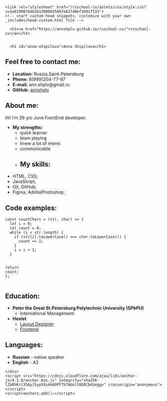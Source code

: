 <!DOCTYPE html>
<html lang="en-US">
  <head>
    <meta charset="UTF-8">
    <meta http-equiv="X-UA-Compatible" content="IE=edge">
    <meta name="viewport" content="width=device-width, initial-scale=1">

<!-- Begin Jekyll SEO tag v2.8.0 -->
<title>Anna Shipilova | rsschool-cv</title>
<meta name="generator" content="Jekyll v3.9.0" />
<meta property="og:title" content="Anna Shipilova" />
<meta property="og:locale" content="en_US" />
<link rel="canonical" href="https://annshplv.github.io/rsschool-cv/cv.html" />
<meta property="og:url" content="https://annshplv.github.io/rsschool-cv/cv.html" />
<meta property="og:site_name" content="rsschool-cv" />
<meta property="og:type" content="website" />
<meta name="twitter:card" content="summary" />
<meta property="twitter:title" content="Anna Shipilova" />
<script type="application/ld+json">
{"@context":"https://schema.org","@type":"WebPage","headline":"Anna Shipilova","url":"https://annshplv.github.io/rsschool-cv/cv.html"}</script>
<!-- End Jekyll SEO tag -->

    <link rel="stylesheet" href="/rsschool-cv/assets/css/style.css?v=1e61900794b1613080825847e627d0ef1b91f533">
    <!-- start custom head snippets, customize with your own _includes/head-custom.html file -->

<!-- Setup Google Analytics -->



<!-- You can set your favicon here -->
<!-- link rel="shortcut icon" type="image/x-icon" href="/rsschool-cv/favicon.ico" -->

<!-- end custom head snippets -->

  </head>
  <body>
    <div class="container-lg px-3 my-5 markdown-body">
      
      <h1><a href="https://annshplv.github.io/rsschool-cv/">rsschool-cv</a></h1>
      

      <h1 id="anna-shipilova">Anna Shipilova</h1>
<h2 id="feel-free-to-contact-me">Feel free to contact me:</h2>
<ul>
  <li><strong>Location:</strong> Russia,Saint-Petersburg</li>
  <li><strong>Phone:</strong> 8(999)204-77-97</li>
  <li><strong>E-mail:</strong> ann.shplv@gmail.ru</li>
  <li><strong>GitHub:</strong> <a href="https://github.com/annshplv">annshplv</a></li>
</ul>

<h2 id="about-me">About me:</h2>
<p>Hi! I’m 26 y/o June FrontEnd developer.</p>
<ul>
  <li><strong>My strengths:</strong>
    <ul>
      <li>quick learner</li>
      <li>team playing</li>
      <li>knew a lot of mems</li>
      <li>communicable</li>
      <li>
        <h2 id="my-skills">My skills:</h2>
      </li>
    </ul>
  </li>
  <li>HTML, CSS;</li>
  <li>JavaSkript;</li>
  <li>Git, GitHub;</li>
  <li>Figma, AdobePhotoshop;</li>
</ul>

<h2 id="code-examples">Code examples:</h2>
<div class="language-javascript highlighter-rouge"><div class="highlight"><pre class="highlight"><code><span class="kd">const</span> <span class="nx">countChars</span> <span class="o">=</span> <span class="p">(</span><span class="nx">str</span><span class="p">,</span> <span class="nx">char</span><span class="p">)</span> <span class="o">=&gt;</span> <span class="p">{</span>
  <span class="kd">let</span> <span class="nx">i</span> <span class="o">=</span> <span class="mi">0</span><span class="p">;</span>
  <span class="kd">let</span> <span class="nx">count</span> <span class="o">=</span> <span class="mi">0</span><span class="p">;</span>
  <span class="k">while</span> <span class="p">(</span><span class="nx">i</span> <span class="o">&lt;</span> <span class="nx">str</span><span class="p">.</span><span class="nx">length</span><span class="p">)</span> <span class="p">{</span>
    <span class="k">if</span> <span class="p">(</span><span class="nx">str</span><span class="p">[</span><span class="nx">i</span><span class="p">].</span><span class="nx">toLowerCase</span><span class="p">()</span> <span class="o">===</span> <span class="nx">char</span><span class="p">.</span><span class="nx">toLowerCase</span><span class="p">())</span> <span class="p">{</span>
      <span class="nx">count</span> <span class="o">+=</span> <span class="mi">1</span><span class="p">;</span>
    <span class="p">}</span>
    <span class="nx">i</span> <span class="o">=</span> <span class="nx">i</span> <span class="o">+</span> <span class="mi">1</span><span class="p">;</span>
  <span class="p">}</span>

  <span class="k">return</span> <span class="nx">count</span><span class="p">;</span>
<span class="p">};</span>
</code></pre></div></div>

<h2 id="education">Education:</h2>
<ul>
  <li><strong>Peter the Great St.Petersburg Polytechnic University (SPbPU)</strong>
    <ul>
      <li>International Management</li>
    </ul>
  </li>
  <li><strong>Hexlet</strong>
    <ul>
      <li><a href="https://ru.hexlet.io/programs/layout-designer">Layout Designer</a></li>
      <li><a href="https://ru.hexlet.io/programs/frontend">Frontend</a></li>
    </ul>
  </li>
</ul>

<h2 id="languages">Languages:</h2>
<ul>
  <li><strong>Russian</strong> - native speaker</li>
  <li><strong>English</strong> - A2</li>
</ul>


      
    </div>
    <script src="https://cdnjs.cloudflare.com/ajax/libs/anchor-js/4.1.0/anchor.min.js" integrity="sha256-lZaRhKri35AyJSypXXs4o6OPFTbTmUoltBbDCbdzegg=" crossorigin="anonymous"></script>
    <script>anchors.add();</script>
  </body>
</html>
